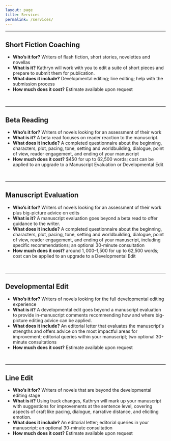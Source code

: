 ```yaml
---
layout: page
title: Services
permalink: /services/
---
```


--- 

## Short Fiction Coaching
- **Who&rsquo;s it for?** Writers of flash fiction, short stories, novelettes and novellas
- **What is it?** Kathryn will work with you to edit a suite of short pieces and prepare to submit them for publication.
- **What does it include?** Developmental editing; line editing; help with the submission process
- **How much does it cost?** Estimate available upon request 

<br>

---

## Beta Reading
- **Who&rsquo;s it for?** Writers of novels looking for an assessment of their work
- **What is it?**  A beta read focuses on reader reaction to the manuscript. 
- **What does it include?** A completed questionnaire about the beginning, characters, plot, pacing, tone, setting and worldbuilding, dialogue, point of view, reader engagement, and ending of your manuscript
- **How much does it cost?** $450 for up to 62,500 words; cost can be applied to an upgrade to a Manuscript Evaluation or Developmental Edit 

<br>

---

## Manuscript Evaluation
- **Who&rsquo;s it for?** Writers of novels looking for an assessment of their work plus big-picture advice on edits 
- **What is it?** A manuscript evaluation goes beyond a beta read to offer guidance to the writer.
- **What does it include?** A completed questionnaire about the beginning, characters, plot, pacing, tone, setting and worldbuilding, dialogue, point of view, reader engagement, and ending of your manuscript, including specific recommendations; an optional 30-minute consultation
- **How much does it cost?** around $1,000–$1,500 for up to 62,500 words; cost can be applied to an upgrade to a Developmental Edit  

<br>

---

## Developmental Edit
- **Who&rsquo;s it for?** Writers of novels looking for the full developmental editing experience
- **What is it?** A developmental edit goes beyond a manuscript evaluation to provide in-manuscript comments recommending how and where big-picture editing advice can be applied. 
- **What does it include?** An editorial letter that evaluates the manuscript's strengths and offers advice on the most impactful areas for improvement; editorial queries within your manuscript; two optional 30-minute consultations
- **How much does it cost?** Estimate available upon request

<br>

---

## Line Edit
- **Who&rsquo;s it for?** Writers of novels that are beyond the developmental editing stage
- **What is it?** Using track changes, Kathryn will mark up your manuscript with suggestions for improvements at the sentence level, covering aspects of craft like pacing, dialogue, narrative distance, and eliciting emotion.
- **What does it include?** An editorial letter; editorial queries in your manuscript; an optional 30-minute consultation
- **How much does it cost?** Estimate available upon request
